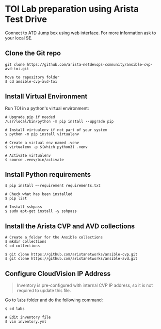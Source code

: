 # TOI Lab preparation using Arista Test Drive

Connect to ATD Jump box using web interface. For more information ask to your local SE.

## Clone the Git repo

```shell
git clone https://github.com/arista-netdevops-community/ansible-cvp-avd-toi.git

Move to repository folder
$ cd ansible-cvp-avd-toi
```

## Install Virtual Environment

Run TOI in a python's virtual environment:

```shell
# Upgrade pip if needed
/usr/local/bin/python -m pip install --upgrade pip

# Install virtualenv if not part of your system
$ python -m pip install virtualenv

# Create a virtual env named .venv
$ virtualenv -p $(which python3) .venv

# Activate virtualenv
$ source .venv/bin/activate
```

## Install Python requirements

```shell
$ pip install –-requirement requirements.txt

# Check what has been installed
$ pip list

# Install sshpass
$ sudo apt-get install -y sshpass
```

## Install the Arista CVP and AVD collections

```shell
# Create a folder for the Ansible collections
$ mkdir collections
$ cd collections

$ git clone https://github.com/aristanetworks/ansible-cvp.git
$ git clone https://github.com/aristanetworks/ansible-avd.git
```

## Configure CloudVision IP Address

> Inventory is pre-configured with internal CVP IP address, so it is not required to update this file.

Go to [`labs`](../labs/) folder and do the following command:

```shell
$ cd labs

# Edit inventory file
$ vim inventory.yml
```
